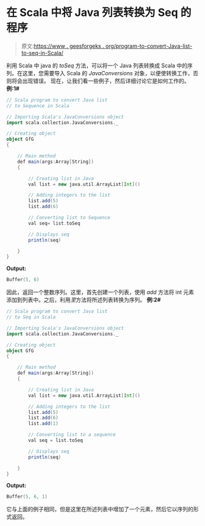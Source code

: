 # 在 Scala 中将 Java 列表转换为 Seq 的程序

> 原文:[https://www . geesforgeks . org/program-to-convert-Java-list-to-seq-in-Scala/](https://www.geeksforgeeks.org/program-to-convert-java-list-to-seq-in-scala/)

利用 Scala 中 java 的 *toSeq* 方法，可以将一个 Java 列表转换成 Scala 中的序列。在这里，您需要导入 Scala 的 *JavaConversions* 对象，以便使转换工作，否则将会出现错误。
现在，让我们看一些例子，然后详细讨论它是如何工作的。
**例:1#**

```scala
// Scala program to convert Java list 
// to Sequence in Scala

// Importing Scala's JavaConversions object
import scala.collection.JavaConversions._

// Creating object
object GfG
{ 

    // Main method
    def main(args:Array[String])
    {

        // Creating list in Java
        val list = new java.util.ArrayList[Int]()

        // Adding integers to the list
        list.add(5)
        list.add(6)

        // Converting list to Sequence 
        val seq= list.toSeq

        // Displays seq
        println(seq)

    }
}
```

**Output:**

```scala
Buffer(5, 6)

```

因此，返回一个整数序列。这里，首先创建一个列表，使用 *add* 方法将 int 元素添加到列表中。之后，利用*至*方法将所述列表转换为序列。
**例:2#**

```scala
// Scala program to convert Java list 
// to Seq in Scala

// Importing Scala's JavaConversions object
import scala.collection.JavaConversions._

// Creating object
object GfG
{ 

    // Main method
    def main(args:Array[String])
    {

        // Creating list in Java
        val list = new java.util.ArrayList[Int]()

        // Adding integers to the list
        list.add(5)
        list.add(6)
        list.add(1)

        // Converting list to a sequence 
        val seq = list.toSeq

        // Displays seq
        println(seq)

    }
}
```

**Output:**

```scala
Buffer(5, 6, 1)

```

它与上面的例子相同，但是这里在所述列表中增加了一个元素，然后它以序列的形式返回。